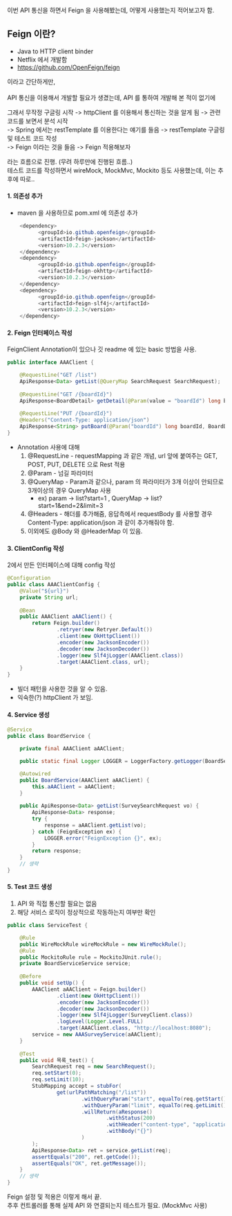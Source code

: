 이번 API 통신을 하면서 Feign 을 사용해봤는데, 어떻게 사용했는지 적어보고자 함.


## Feign 이란?
- Java to HTTP client binder
- Netflix 에서 개발함
- <https://github.com/OpenFeign/feign>

이라고 간단하게만,  
<br>
API 통신을 이용해서 개발할 필요가 생겼는데, API 를 통하여 개발해 본 적이 없기에  

그래서 무작정 구글링 시작 
-> httpClient 를 이용해서 통신하는 것을 알게 됨 -> 관련 코드를 보면서 분석 시작 <br>
-> Spring 에서는 restTemplate 를 이용한다는 얘기를 들음 -> restTemplate 구글링 및 테스트 코드 작성 <br>
-> Feign 이라는 것을 들음 -> Feign 적용해보자 <br>
  
라는 흐름으로 진행. (무려 하루만에 진행된 흐름..)  
테스트 코드를 작성하면서 wireMock, MockMvc, Mockito 등도 사용했는데, 이는 추후에 따로..
<br>
#### 1. 의존성 추가
  - maven 을 사용하므로 pom.xml 에 의존성 추가
```java
    <dependency>
          <groupId>io.github.openfeign</groupId>
          <artifactId>feign-jackson</artifactId>
          <version>10.2.3</version>
    </dependency>
    <dependency>
          <groupId>io.github.openfeign</groupId>
          <artifactId>feign-okhttp</artifactId>
          <version>10.2.3</version>
    </dependency>
    <dependency>
          <groupId>io.github.openfeign</groupId>
          <artifactId>feign-slf4j</artifactId>
          <version>10.2.3</version>
    </dependency>
```

#### 2. Feign 인터페이스 작성  
FeignClient Annotation이 있으나 깃 readme 에 있는 basic 방법을 사용.
```java
public interface AAAClient {

    @RequestLine("GET /list")
    ApiResponse<Data> getList(@QueryMap SearchRequest SearchRequest);
    
    @RequestLine("GET /{boardId}")
    ApiResponse<BoardDetail> getDetail(@Param(value = "boardId") long boardId);
    
    @RequestLine("PUT /{boardId}")
    @Headers("Content-Type: application/json")
    ApiResponse<String> putBoard(@Param("boardId") long boardId, BoardDetail boardDetail);
}
```
- Annotation 사용에 대해
    1. @RequestLine - requestMapping 과 같은 개념, url 앞에 붙여주는 GET, POST, PUT, DELETE 으로 Rest 적용
    2. @Param - 넘길 파라미터 
    3. @QueryMap - Param과 같으나, param 의 파라미터가 3개 이상이 안되므로 3개이상의 경우 QueryMap 사용
        - ex) param -> list?start=1 , QueryMap -> list?start=1&end=2&limit=3
    4. @Headers - 해더를 추가해줌, 응답측에서 requestBody 를 사용할 경우 Content-Type: application/json 과 같이 추가해줘야 함.
    5. 이외에도 @Body 와 @HeaderMap 이 있음.
    
#### 3. ClientConfig 작성
2에서 만든 인터페이스에 대해 config 작성
```java
@Configuration
public class AAAClientConfig {
    @Value("${url}")
    private String url;
    
    @Bean
    public AAAClient aAAClient() {
        return Feign.builder()
                .retryer(new Retryer.Default())
                .client(new OkHttpClient())
                .encoder(new JacksonEncoder())
                .decoder(new JacksonDecoder())
                .logger(new Slf4jLogger(AAAClient.class))
                .target(AAAClient.class, url);
    }
}
```

- 빌더 패턴을 사용한 것을 알 수 있음.
- 익숙한(?) httpClient 가 보임.

#### 4. Service 생성

```java
@Service
public class BoardService {

    private final AAAClient aAAClient;

    public static final Logger LOGGER = LoggerFactory.getLogger(BoardService.class);

    @Autowired
    public BoardService(AAAClient aAAClient) {
        this.aAAClient = aAAClient;
    }
    
    public ApiResponse<Data> getList(SurveySearchRequest vo) {
        ApiResponse<Data> response;
        try {
            response = aAAClient.getList(vo);
        } catch (FeignException ex) {
            LOGGER.error("FeignException {}", ex);
        }
        return response;
    }
    // 생략
}
```

#### 5. Test 코드 생성

1. API 와 직접 통신할 필요는 없음
2. 해당 서비스 로직이 정상적으로 작동하는지 여부만 확인

```java
public class ServiceTest {

    @Rule
    public WireMockRule wireMockRule = new WireMockRule();    
    @Rule
    public MockitoRule rule = MockitoJUnit.rule();
    private BoardServiceService service;
    
    @Before
    public void setUp() {
        AAAClient aAAClient = Feign.builder()
                .client(new OkHttpClient())
                .encoder(new JacksonEncoder())
                .decoder(new JacksonDecoder())
                .logger(new Slf4jLogger(SurveyClient.class))
                .logLevel(Logger.Level.FULL)
                .target(AAAClient.class, "http://localhost:8080");
        service = new AAASurveyService(aAAClient);
    }
    
    @Test
    public void 목록_test() {
        SearchRequest req = new SearchRequest();
        req.setStart(0);
        req.setLimit(10);
        StubMapping accept = stubFor(
                get(urlPathMatching("/list"))
                        .withQueryParam("start", equalTo(req.getStart().toString()))
                        .withQueryParam("limit", equalTo(req.getLimit().toString()))
                        .willReturn(aResponse()
                                .withStatus(200)
                                .withHeader("content-type", "application/json")
                                .withBody("{}")
                        )
        );
        ApiResponse<Data> ret = service.getList(req);
        assertEquals("200", ret.getCode());
        assertEquals("OK", ret.getMessage());
    }
    // 생략
}
```

Feign 설정 및 적용은 이렇게 해서 끝.  
추후 컨트롤러를 통해 실제 API 와 연결되는지 테스트가 필요. (MockMvc 사용)  
